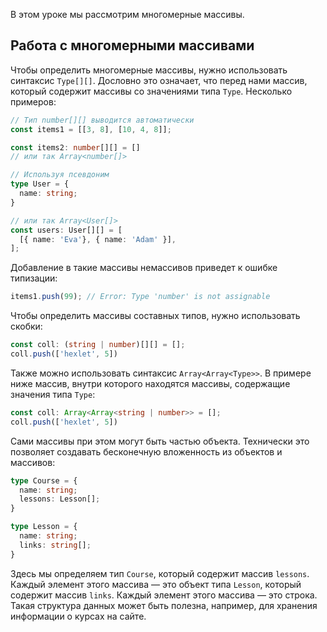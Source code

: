 
В этом уроке мы рассмотрим многомерные массивы. 

## Работа с многомерными массивами

Чтобы определить многомерные массивы, нужно использовать синтаксис `Type[][]`. Дословно это означает, что перед нами массив, который содержит массивы со значениями типа `Type`. Несколько примеров:

```typescript
// Тип number[][] выводится автоматически
const items1 = [[3, 8], [10, 4, 8]];

const items2: number[][] = []
// или так Array<number[]>

// Используя псевдоним
type User = {
  name: string;
}

// или так Array<User[]>
const users: User[][] = [
  [{ name: 'Eva'}, { name: 'Adam' }],
];
```

Добавление в такие массивы немассивов приведет к ошибке типизации:

```typescript
items1.push(99); // Error: Type 'number' is not assignable
```

Чтобы определить массивы составных типов, нужно использовать скобки:

```typescript
const coll: (string | number)[][] = [];
coll.push(['hexlet', 5])
```

Также можно использовать синтаксис `Array<Array<Type>>`. В примере ниже массив, внутри которого находятся массивы, содержащие значения типа `Type`:

```typescript
const coll: Array<Array<string | number>> = [];
coll.push(['hexlet', 5])
```

Сами массивы при этом могут быть частью объекта. Технически это позволяет создавать бесконечную вложенность из объектов и массивов:

```typescript
type Course = {
  name: string;
  lessons: Lesson[];
}

type Lesson = {
  name: string;
  links: string[];
}
```

Здесь мы определяем тип `Course`, который содержит массив `lessons`. Каждый элемент этого массива — это объект типа `Lesson`, который содержит массив `links`. Каждый элемент этого массива — это строка. Такая структура данных может быть полезна, например, для хранения информации о курсах на сайте.
